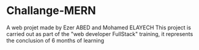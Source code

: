 # Challange-MERN
A web projet made by Ezer ABED and Mohamed ELAYECH 
This project is carried out as part of the "web developer FullStack" training, it represents the conclusion of 6 months of learning
